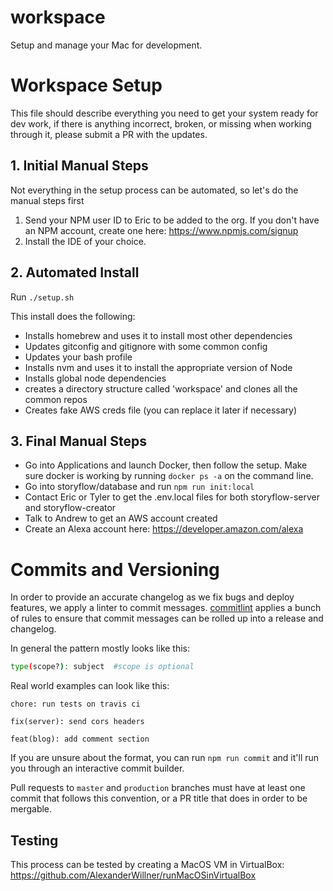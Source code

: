 # workspace
Setup and manage your Mac for development.

# Workspace Setup

This file should describe everything you need to get your system ready for dev work, 
if there is anything incorrect, broken, or missing when working through it, please submit a PR with the updates.

## 1. Initial Manual Steps
Not everything in the setup process can be automated, so let's do the manual steps first

1. Send your NPM user ID to Eric to be added to the org. If you don't have an NPM account, create one here: https://www.npmjs.com/signup
1. Install the IDE of your choice.

## 2. Automated Install 

Run `./setup.sh`

This install does the following:

- Installs homebrew and uses it to install most other dependencies
- Updates gitconfig and gitignore with some common config
- Updates your bash profile
- Installs nvm and uses it to install the appropriate version of Node
- Installs global node dependencies
- creates a directory structure called 'workspace' and clones all the common repos
- Creates fake AWS creds file (you can replace it later if necessary)

## 3. Final Manual Steps

- Go into Applications and launch Docker, then follow the setup. Make sure docker is working by running `docker ps -a` on the command line.
- Go into storyflow/database and run `npm run init:local`
- Contact Eric or Tyler to get the .env.local files for both storyflow-server and storyflow-creator
- Talk to Andrew to get an AWS account created
- Create an Alexa account here: https://developer.amazon.com/alexa

# Commits and Versioning

In order to provide an accurate changelog as we fix bugs and deploy features, we apply a linter to commit messages. [commitlint](https://commitlint.js.org/#/) applies a bunch of rules to ensure that commit messages can be rolled up into a release and changelog. 

In general the pattern mostly looks like this:
```sh
type(scope?): subject  #scope is optional
```
Real world examples can look like this:
```
chore: run tests on travis ci
```
```
fix(server): send cors headers
```
```
feat(blog): add comment section
```

If you are unsure about the format, you can run `npm run commit` and it'll run you through an interactive commit builder.

Pull requests to `master` and `production` branches must have at least one commit that follows this convention, or a PR title that does in order to be mergable.


## Testing
This process can be tested by creating a MacOS VM in VirtualBox: https://github.com/AlexanderWillner/runMacOSinVirtualBox
